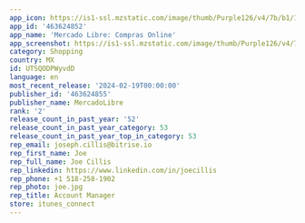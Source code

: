 ```yaml
---
app_icon: https://is1-ssl.mzstatic.com/image/thumb/Purple126/v4/7b/b1/14/7bb11470-7e02-681e-ae15-1c1da221ec79/AppIcon-1x_U007emarketing-0-5-0-85-220.png/1024x1024bb.png
app_id: '463624852'
app_name: 'Mercado Libre: Compras Online'
app_screenshot: https://is1-ssl.mzstatic.com/image/thumb/Purple126/v4/79/c0/36/79c036dd-90b3-6f22-f498-f359ab87b5d9/pr_source.jpg/1242x2688bb.png
category: Shopping
country: MX
id: UTSQODPWyvdD
language: en
most_recent_release: '2024-02-19T00:00:00'
publisher_id: '463624855'
publisher_name: MercadoLibre
rank: '2'
release_count_in_past_year: '52'
release_count_in_past_year_category: 53
release_count_in_past_year_top_in_category: 53
rep_email: joseph.cillis@bitrise.io
rep_first_name: Joe
rep_full_name: Joe Cillis
rep_linkedin: https://www.linkedin.com/in/joecillis
rep_phone: +1 518-258-1902
rep_photo: joe.jpg
rep_title: Account Manager
store: itunes_connect
---
```

